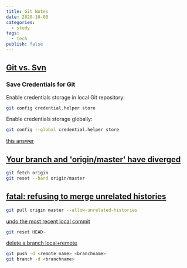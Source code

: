 ```yaml
---
title: Git Notes
date: 2020-10-08
categories:
  - study
tags:
  - tech
publish: false
---
```


## [Git vs. Svn](https://stackoverflow.com/a/137069)

### Save Credentials for Git

Enable credentials storage in local Git repository:

```sh
git config credential.helper store
```

Enable credentials storage globally:

```sh
git config --global credential.helper store
```

[this answer](https://stackoverflow.com/a/35943882/6421652)

## [Your branch and 'origin/master' have diverged](https://stackoverflow.com/a/19864960/6421652)

```sh
git fetch origin
git reset --hard origin/master
```

## [fatal: refusing to merge unrelated histories](https://www.educative.io/edpresso/the-fatal-refusing-to-merge-unrelated-histories-git-error)

```sh
git pull origin master --allow-unrelated-histories
```

[undo the most recent local commit](https://stackoverflow.com/a/927386)

```sh
git reset HEAD~
```

[delete a branch local+remote](https://stackoverflow.com/a/2003515/6421652)

```sh
git push -d <remote_name> <branchname>
git branch -d <branchname>
```

